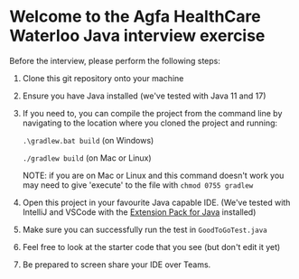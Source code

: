 # Welcome to the Agfa HealthCare Waterloo Java interview exercise

Before the interview, please perform the following steps:

1. Clone this git repository onto your machine
2. Ensure you have Java installed (we've tested with Java 11 and 17)
3. If you need to, you can compile the project from the command line by navigating to the location where you cloned the project and running: 

	```.\gradlew.bat build``` (on Windows)
	
	```./gradlew build``` (on Mac or Linux)

	NOTE: if you are on Mac or Linux and this command doesn't work you may need to give 'execute' to the file with ```chmod 0755 gradlew```

4. Open this project in your favourite Java capable IDE. (We've tested with IntelliJ and VSCode with the [Extension Pack for Java](https://marketplace.visualstudio.com/items?itemName=vscjava.vscode-java-pack) installed)
5. Make sure you can successfully run the test in `GoodToGoTest.java`
6. Feel free to look at the starter code that you see (but don't edit it yet)
7. Be prepared to screen share your IDE over Teams.
